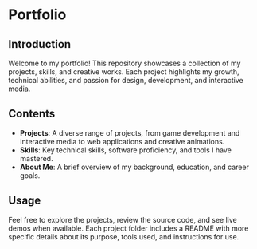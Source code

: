 # Portfolio

## Introduction
Welcome to my portfolio! This repository showcases a collection of my projects, skills, and creative works. Each project highlights my growth, technical abilities, and passion for design, development, and interactive media.

## Contents
- **Projects**: A diverse range of projects, from game development and interactive media to web applications and creative animations.
- **Skills**: Key technical skills, software proficiency, and tools I have mastered.
- **About Me**: A brief overview of my background, education, and career goals.

## Usage
Feel free to explore the projects, review the source code, and see live demos when available. Each project folder includes a README with more specific details about its purpose, tools used, and instructions for use.



